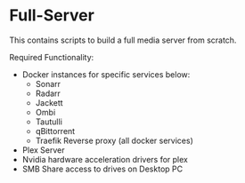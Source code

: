 # Full-Server

This contains scripts to build a full media server from scratch.

Required Functionality:

- Docker instances for specific services below:
    - Sonarr
    - Radarr
    - Jackett
    - Ombi
    - Tautulli
    - qBittorrent
    - Traefik Reverse proxy (all docker services)
- Plex Server
- Nvidia hardware acceleration drivers for plex
- SMB Share access to drives on Desktop PC


